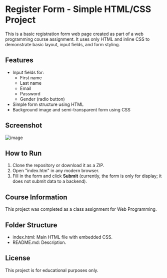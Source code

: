 # Register Form - Simple HTML/CSS Project

This is a basic registration form web page created as part of a web programming course assignment. It uses only HTML and inline CSS to demonstrate basic layout, input fields, and form styling.

## Features

- Input fields for:
  - First name
  - Last name
  - Email
  - Password
  - Gender (radio button)
- Simple form structure using HTML
- Background image and semi-transparent form using CSS

## Screenshot

![image](https://github.com/user-attachments/assets/dbe3fae4-921e-4bda-ba1a-b6ee2bce0be2)


## How to Run

1. Clone the repository or download it as a ZIP.
2. Open "index.htm" in any modern browser.
3. Fill in the form and click **Submit** (currently, the form is only for display; it does not submit data to a backend).

## Course Information

This project was completed as a class assignment for Web Programming.

## Folder Structure

- index.html: Main HTML file with embedded CSS.
- README.md: Description.

## License

This project is for educational purposes only.
